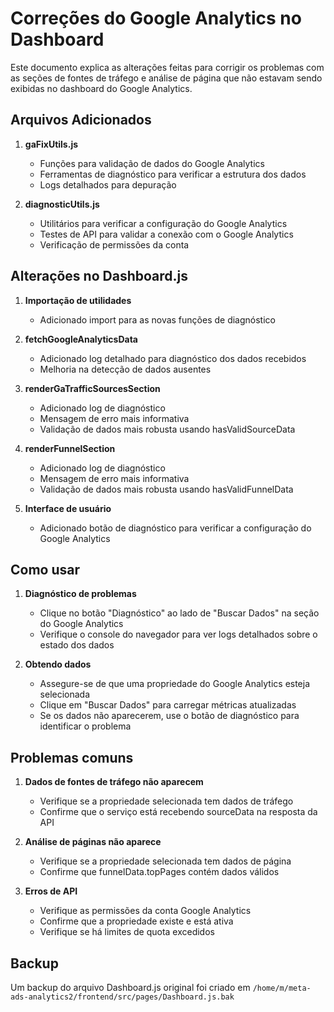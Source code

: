 # Correções do Google Analytics no Dashboard

Este documento explica as alterações feitas para corrigir os problemas com as seções de fontes de tráfego e análise de página que não estavam sendo exibidas no dashboard do Google Analytics.

## Arquivos Adicionados

1. **gaFixUtils.js**
   - Funções para validação de dados do Google Analytics
   - Ferramentas de diagnóstico para verificar a estrutura dos dados
   - Logs detalhados para depuração

2. **diagnosticUtils.js**
   - Utilitários para verificar a configuração do Google Analytics
   - Testes de API para validar a conexão com o Google Analytics
   - Verificação de permissões da conta

## Alterações no Dashboard.js

1. **Importação de utilidades**
   - Adicionado import para as novas funções de diagnóstico

2. **fetchGoogleAnalyticsData**
   - Adicionado log detalhado para diagnóstico dos dados recebidos
   - Melhoria na detecção de dados ausentes

3. **renderGaTrafficSourcesSection**
   - Adicionado log de diagnóstico
   - Mensagem de erro mais informativa
   - Validação de dados mais robusta usando hasValidSourceData

4. **renderFunnelSection**
   - Adicionado log de diagnóstico
   - Mensagem de erro mais informativa
   - Validação de dados mais robusta usando hasValidFunnelData

5. **Interface de usuário**
   - Adicionado botão de diagnóstico para verificar a configuração do Google Analytics

## Como usar

1. **Diagnóstico de problemas**
   - Clique no botão "Diagnóstico" ao lado de "Buscar Dados" na seção do Google Analytics
   - Verifique o console do navegador para ver logs detalhados sobre o estado dos dados

2. **Obtendo dados**
   - Assegure-se de que uma propriedade do Google Analytics esteja selecionada
   - Clique em "Buscar Dados" para carregar métricas atualizadas
   - Se os dados não aparecerem, use o botão de diagnóstico para identificar o problema

## Problemas comuns

1. **Dados de fontes de tráfego não aparecem**
   - Verifique se a propriedade selecionada tem dados de tráfego
   - Confirme que o serviço está recebendo sourceData na resposta da API

2. **Análise de páginas não aparece**
   - Verifique se a propriedade selecionada tem dados de página
   - Confirme que funnelData.topPages contém dados válidos

3. **Erros de API**
   - Verifique as permissões da conta Google Analytics
   - Confirme que a propriedade existe e está ativa
   - Verifique se há limites de quota excedidos

## Backup

Um backup do arquivo Dashboard.js original foi criado em `/home/m/meta-ads-analytics2/frontend/src/pages/Dashboard.js.bak`
